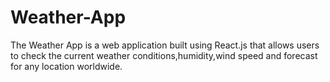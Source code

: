 # Weather-App
The Weather App is a web application built using React.js that allows users to check the current weather conditions,humidity,wind speed and forecast for any location worldwide. 

